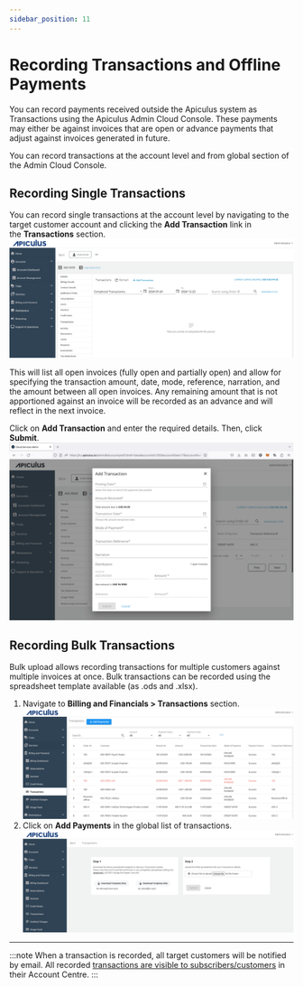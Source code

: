 ```yaml
---
sidebar_position: 11
---
```

# Recording Transactions and Offline Payments

You can record payments received outside the Apiculus system as Transactions using the Apiculus Admin Cloud Console. These payments may either be against invoices that are open or advance payments that adjust against invoices generated in future.

You can record transactions at the account level and from global section of the Admin Cloud Console.
## Recording Single Transactions

You can record single transactions at the account level by navigating to the target customer account and clicking the **Add Transaction** link in the **Transactions** section.![Transaction](img/Transaction3.png)

This will list all open invoices (fully open and partially open) and allow for specifying the transaction amount, date, mode, reference, narration, and the amount between all open invoices. Any remaining amount that is not apportioned against an invoice will be recorded as an advance and will reflect in the next invoice.

Click on **Add Transaction** and enter the required details. Then, click **Submit**.
![Recording Transactions](img/RecordingTransactions.png)

## Recording Bulk Transactions

Bulk upload allows recording transactions for multiple customers against multiple invoices at once. Bulk transactions can be recorded using the spreadsheet template available (as .ods and .xlsx).

 1. Navigate to **Billing and Financials > Transactions** section. ![Transaction](img/Transaction1.png)
 2. Click on **Add Payments** in the global list of transactions. ![Transaction](img/Transaction2.png)

---

:::note
When a transaction is recorded, all target customers will be notified by email. All recorded [transactions are visible to subscribers/customers](/docs/Subscribers/AccountCentre/WalletandTransactions) in their Account Centre.
:::






